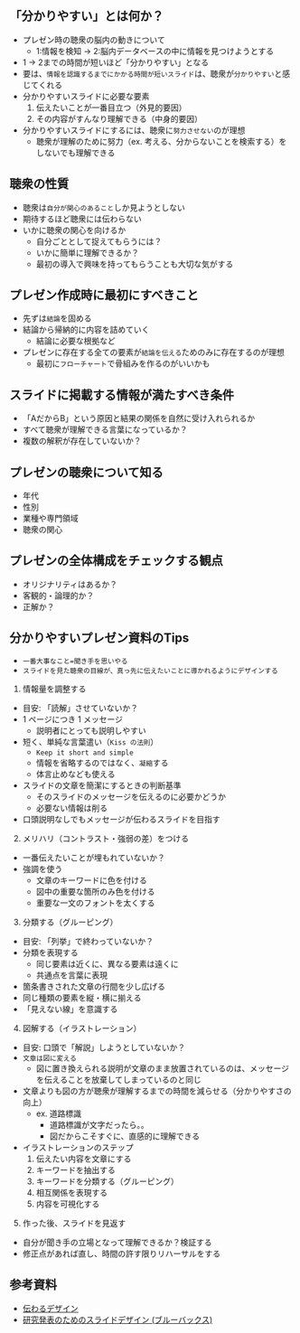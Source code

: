 ## 「分かりやすい」とは何か？

- プレゼン時の聴衆の脳内の動きについて
  - 1:情報を検知 -> 2:脳内データベースの中に情報を見つけようとする
- 1 -> 2までの時間が短いほど「分かりやすい」となる
- 要は、`情報を認識するまでにかかる時間が短いスライド`は、聴衆が`分かりやすい`と感じてくれる
- 分かりやすいスライドに必要な要素
  1. 伝えたいことが一番目立つ（外見的要因）
  2. その内容がすんなり理解できる（中身的要因）
- 分かりやすいスライドにするには、聴衆に`努力させない`のが理想
  - 聴衆が理解のために努力（ex. 考える、分からないことを検索する）をしないでも理解できる

## 聴衆の性質

- 聴衆は`自分が関心のあること`しか見ようとしない
- 期待するほど聴衆には伝わらない
- いかに聴衆の関心を向けるか
  - 自分ごととして捉えてもらうには？
  - いかに簡単に理解できるか？
  - 最初の導入で興味を持ってもらうことも大切な気がする

## プレゼン作成時に最初にすべきこと

- 先ずは`結論`を固める
- 結論から帰納的に内容を詰めていく
  - 結論に必要な根拠など
- プレゼンに存在する全ての要素が`結論を伝える`ためのみに存在するのが理想
  - 最初に`フローチャート`で骨組みを作るのがいいかも

## スライドに掲載する情報が満たすべき条件

- 「AだからB」という原因と結果の関係を自然に受け入れられるか
- すべて聴衆が理解できる言葉になっているか？
- 複数の解釈が存在していないか？

## プレゼンの聴衆について知る

- 年代
- 性別
- 業種や専門領域
- 聴衆の関心

## プレゼンの全体構成をチェックする観点

- オリジナリティはあるか？
- 客観的・論理的か？
- 正解か？

## 分かりやすいプレゼン資料のTips

- `一番大事なこと=聞き手を思いやる`
- `スライドを見た聴衆の目線が、真っ先に伝えたいことに導かれるようにデザインする`

1. 情報量を調整する

- 目安: 「読解」させていないか？
- 1 ページにつき 1 メッセージ
  - 説明者にとっても説明しやすい
- 短く、単純な言葉遣い（`Kiss の法則`）
  - `Keep it short and simple`
  - 情報を省略するのではなく、`凝縮`する
  - 体言止めなども使える
- スライドの文章を簡潔にするときの判断基準
  - そのスライドのメッセージを伝えるのに必要かどうか
  - 必要ない情報は削る
- 口頭説明なしでもメッセージが伝わるスライドを目指す

2. メリハリ（コントラスト・強弱の差）をつける

- 一番伝えたいことが埋もれていないか？
- 強調を使う
  - 文章のキーワードに色を付ける
  - 図中の重要な箇所のみ色を付ける
  - 重要な一文のフォントを太くする

3. 分類する（グルーピング）

- 目安: 「列挙」で終わっていないか？
- 分類を表現する
  - 同じ要素は近くに、異なる要素は遠くに
  - 共通点を言葉に表現
- 箇条書きされた文章の行間を少し広げる
- 同じ種類の要素を縦・横に揃える
- 「見えない線」を意識する

4. 図解する（イラストレーション）

- 目安: 口頭で「解説」しようとしていないか？
- `文章は図に変える`
  - 図に置き換えられる説明が文章のまま放置されているのは、メッセージを伝えることを放棄してしまっているのと同じ
- 文章よりも図の方が聴衆が理解するまでの時間を減らせる（分かりやすさの向上）
  - ex. 道路標識
    - 道路標識が文字だったら。。
    - 図だからこそすぐに、直感的に理解できる
- イラストレーションのステップ
  1. 伝えたい内容を文章にする
  2. キーワードを抽出する
  3. キーワードを分類する（グルーピング）
  4. 相互関係を表現する
  5. 内容を可視化する

5. 作った後、スライドを見返す

- 自分が聞き手の立場となって理解できるか？検証する
- 修正点があれば直し、時間の許す限りリハーサルをする

## 参考資料

- [伝わるデザイン](https://tsutawarudesign.com/)
- [研究発表のためのスライドデザイン (ブルーバックス)](https://amzn.asia/d/75ftKrc)
